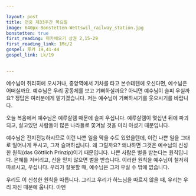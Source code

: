 ```yaml
---

layout: post
title: 연중 제33주간 목요일
image: 640px-Bonstetten-Wettswil_railway_station.jpg
bonstetten: true
first_reading: 마카베오기 상권 2,15-29
first_reading_link: 1Mc/2
gospel: 루카 19,41-44
gospel_link: Lk/19
 

---
```

 
예수님이 취리히에 오시거나, 중앙역에서 기차를 타고 본슈테텐에 오신다면, 예수님은 어떠실까요. 예수님은 우리 공동체를 보고 기뻐하실까요? 아니면 예수님이 슬피 우실까요? 정답은 여러분에게 맡기겠습니다. 저는 예수님이 기뻐하시기를 웃으시기를 바랍니다.

오늘 복음에서 예수님은 예루살렘 때문에 슬피 우십니다. 예루살렘이 몇십년 뒤에 파괴되고, 살고있던 사람들이 많은 나라들로 쫓겨날 것을 미리 아셨기 때문입니다.

예수님은 전지전능하시므로 이런 나쁜 일을 막을 수도 있었을텐데, 이런 나쁜 일을 그대로 일어나게 두시고, 그저 슬퍼하십니다. 왜 그럴까요? 왜냐하면 그것은 예수님의 신성한 원칙(das Göttlich Prinzip)이기 때문입니다. 나쁜 사람은 벌을 받는다는 원칙입니다. 은혜를 저버리고, 신을 믿지 않으면 벌을 받습니다. 이러한 원칙을 예수님이 철저히 따르시고, 우십니다. 우리가 잘못할 때, 예수님은 그저 우실 수 밖에 없습니다.

우리도 이 신성한 원칙을 따릅니다. 그리고 우리가 하느님을 따르지 않을 때, 우리는 우리 자신 때문에 웁니다. 아멘

